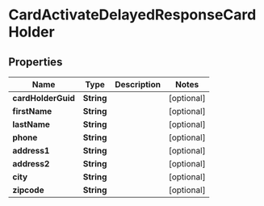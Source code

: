 

# CardActivateDelayedResponseCardHolder


## Properties

| Name | Type | Description | Notes |
|------------ | ------------- | ------------- | -------------|
|**cardHolderGuid** | **String** |  |  [optional] |
|**firstName** | **String** |  |  [optional] |
|**lastName** | **String** |  |  [optional] |
|**phone** | **String** |  |  [optional] |
|**address1** | **String** |  |  [optional] |
|**address2** | **String** |  |  [optional] |
|**city** | **String** |  |  [optional] |
|**zipcode** | **String** |  |  [optional] |



